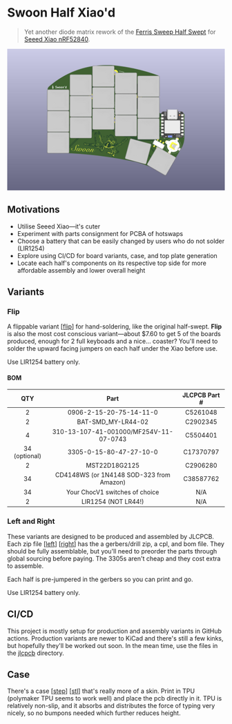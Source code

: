 # Swoon Half Xiao'd

> Yet another diode matrix rework of the
> [Ferris Sweep Half Swept](https://github.com/davidphilipbarr/Sweep/tree/main/Sweep%20half-swept)
> for
> [Seeed Xiao nRF52840](https://www.seeedstudio.com/Seeed-XIAO-BLE-nRF52840-p-5201.html).

![Swoon Half Xiao'd](.images/swoon_render.jpg)

## Motivations

- Utilise Seeed Xiao—it's cuter
- Experiment with parts consignment for PCBA of hotswaps
- Choose a battery that can be easily changed by users who do not solder
  (LIR1254)
- Explore using CI/CD for board variants, case, and top plate generation
- Locate each half's components on its respective top side for more affordable
  assembly and lower overall height

## Variants

### **Flip**

A flippable variant [[flip](/jlcpcb/swoon_FLIP.zip)] for hand-soldering, like
the original half-swept. **Flip** is also the most cost conscious variant—about
$7.60 to get 5 of the boards produced, enough for 2 full keyboads and a nice...
coaster? You'll need to solder the upward facing jumpers on each half under the
Xiao before use.

Use LIR1254 battery only.

#### BOM

|      QTY      |                   Part                   | JLCPCB Part # |
| :-----------: | :--------------------------------------: | :-----------: |
|       2       |         0906-2-15-20-75-14-11-0          |   C5261048    |
|       2       |            BAT-SMD_MY-LR44-02            |   C2902345    |
|       4       |  310-13-107-41-001000/MF254V-11-07-0743  |   C5504401    |
| 34 (optional) |         3305-0-15-80-47-27-10-0          |   C17370797   |
|       2       |              MST22D18G2125               |   C2906280    |
|      34       | CD4148WS (or 1N4148 SOD-323 from Amazon) |   C38587762   |
|      34       |      Your ChocV1 switches of choice      |      N/A      |
|       2       |           LIR1254 (NOT LR44!)            |      N/A      |

### **Left** and **Right**

These variants are designed to be produced and assembled by JLCPCB. Each zip
file [[left](/jlcpcb/swoon_LEFT.zip)] [[right](/jlcpcb/swoon_RIGHT.zip)] has the
a gerbers/drill zip, a cpl, and bom file. They should be fully assemblable, but
you'll need to preorder the parts through global sourcing before paying. The
3305s aren't cheap and they cost extra to assemble.

Each half is pre-jumpered in the gerbers so you can print and go.

Use LIR1254 battery only.

## CI/CD

This project is mostly setup for production and assembly variants in GitHub
actions. Production variants are newer to KiCad and there's still a few kinks,
but hopefully they'll be worked out soon. In the mean time, use the files in the
[jlcpcb](/jlcpcb/) directory.

## Case

There's a case [[step](/case/case.step)] [[stl](/case/case.stl)] that's really
more of a skin. Print in TPU (polymaker TPU seems to work well) and place the
pcb directly in it. TPU is relatively non-slip, and it absorbs and distributes
the force of typing very nicely, so no bumpons needed which further reduces
height.
